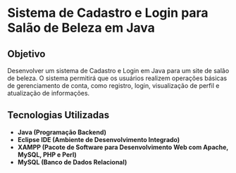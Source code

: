 # Sistema de Cadastro e Login para Salão de Beleza em Java

## Objetivo
Desenvolver um sistema de Cadastro e Login em Java para um site de salão de beleza. O sistema permitirá que os usuários realizem operações básicas de gerenciamento de conta, como registro, login, visualização de perfil e atualização de informações.

## Tecnologias Utilizadas

- **Java (Programação Backend)**
- **Eclipse IDE (Ambiente de Desenvolvimento Integrado)**
- **XAMPP (Pacote de Software para Desenvolvimento Web com Apache, MySQL, PHP e Perl)**
- **MySQL (Banco de Dados Relacional)**
